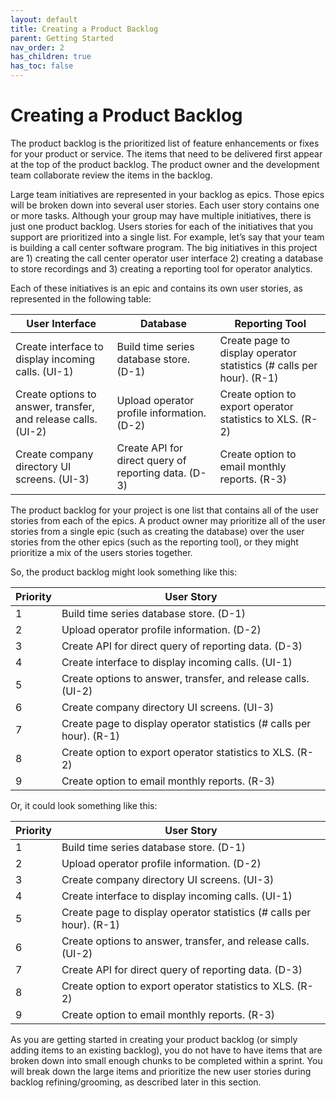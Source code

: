 ```yaml
---
layout: default
title: Creating a Product Backlog
parent: Getting Started
nav_order: 2
has_children: true
has_toc: false
---
```


# Creating a Product Backlog

The product backlog is the prioritized list of feature enhancements or fixes for your product or service. The items that need to be delivered first 
appear at the top of the product backlog. The product owner and the development team collaborate review the items in the backlog. 

Large team initiatives are represented in your backlog as epics. Those epics will be broken down into several user stories. Each user story contains one or 
more tasks. Although your group may have multiple initiatives, there is just one product backlog. Users stories for each of the initiatives that you support are prioritized into a single list.
For example, let’s say that your team is building a call center software program. The big initiatives in this project are 1) creating the call center 
operator user interface 2) creating a database to store recordings and 3) creating a reporting tool for operator analytics. 

Each of these initiatives is an epic and contains its own user stories, as represented in the following table:

| User Interface                                                | Database                                             | Reporting Tool                                                       |
|---------------------------------------------------------------|------------------------------------------------------|----------------------------------------------------------------------|
| Create interface to display incoming calls. (UI-1)            | Build time series database store. (D-1)              | Create page to display operator statistics (# calls per hour). (R-1) |
| Create options to answer, transfer, and release calls. (UI-2) | Upload operator profile information.  (D-2)          | Create option to export operator statistics to XLS. (R-2)            |
| Create company directory UI screens. (UI-3)                   | Create API for direct query of reporting data. (D-3) | Create option to email monthly reports. (R-3)                        |

The product backlog for your project is one list that contains all of the user stories from each of the epics. A product owner may prioritize all of the user stories from a single epic (such as creating the database) over the user stories from the other epics (such as the reporting tool), or they might prioritize a mix of the users stories together.

So, the product backlog might look something like this:

| Priority | User Story                                                           |
|----------|----------------------------------------------------------------------|
| 1        | Build time series database store. (D-1)                              |
| 2        | Upload operator profile information. (D-2)                           |
| 3        | Create API for direct query of reporting data. (D-3)                 |
| 4        | Create interface to display incoming calls. (UI-1)                   |
| 5        | Create options to answer, transfer, and release calls. (UI-2)        |
| 6        | Create company directory UI screens. (UI-3)                          |
| 7        | Create page to display operator statistics (# calls per hour). (R-1) |
| 8        | Create option to export operator statistics to XLS. (R-2)            |
| 9        | Create option to email monthly reports. (R-3)                        |

Or, it could look something like this:

| Priority | User Story                                                           |
|----------|----------------------------------------------------------------------|
| 1        | Build time series database store. (D-1)                              |
| 2        | Upload operator profile information. (D-2)                           |
| 3        | Create company directory UI screens. (UI-3)                          |
| 4        | Create interface to display incoming calls. (UI-1)                   |
| 5        | Create page to display operator statistics (# calls per hour). (R-1) |
| 6        | Create options to answer, transfer, and release calls. (UI-2)        |
| 7        | Create API for direct query of reporting data. (D-3)                 |
| 8        | Create option to export operator statistics to XLS. (R-2)            |
| 9        | Create option to email monthly reports. (R-3)                        |

As you are getting started in creating your product backlog (or simply adding items to an existing backlog), you do not have to have items that 
are broken down into small enough chunks to be completed within a sprint. You will break down the large items and prioritize the new user stories 
during backlog refining/grooming, as described later in this section.
